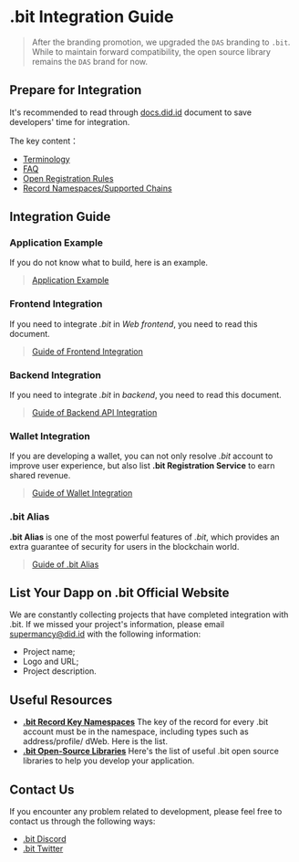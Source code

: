 # .bit Integration Guide

> After the branding promotion, we upgraded the `DAS` branding to `.bit`. While to maintain forward compatibility, the open source library remains the `DAS` brand for now.

## Prepare for Integration
It's recommended to read through [docs.did.id](https://docs.did.id) document to save developers' time for integration.

The key content：
- [Terminology](../terminology)
- [FAQ](../faq)
- [Open Registration Rules](../register-das/open-registration-rules)
- [Record Namespaces/Supported Chains](./records-key-namespace)

## Integration Guide

### Application Example
If you do not know what to build, here is an example.

> [Application Example](./build-application.md)

### Frontend Integration
If you need to integrate _.bit_ in _Web frontend_, you need to read this document.

> [Guide of Frontend Integration](./integration-frontend.md)

### Backend Integration
If you need to integrate _.bit_ in _backend_, you need to read this document. 

> [Guide of Backend API Integration](./integration-backend.md)

### Wallet Integration
If you are developing a wallet, you can not only resolve _.bit_ account to improve user experience, but also list **.bit Registration Service** to earn shared revenue. 

> [Guide of Wallet Integration](./wallet-integration.md)

### .bit Alias
**.bit Alias** is one of the most powerful features of _.bit_, which provides an extra guarantee of security for users in the blockchain world.

> [Guide of .bit Alias](./dotbit-alias.md)


## List Your Dapp on .bit Official Website

We are constantly collecting projects that have completed integration with .bit. If we missed your project's information, please email [supermancy@did.id](mailto:supermancy@did.id) with the following information:

- Project name;
- Logo and URL;
- Project description.

## Useful Resources
- [**.bit Record Key Namespaces**](https://github.com/dotbitHQ/cell-data-generator/blob/master/data/record_key_namespace.txt) The key of the record for every .bit account must be in the namespace, including types such as address/profile/ dWeb. Here is the list.
- [**.bit Open-Source Libraries**](./dotbit-libraries.md) Here's the list of useful .bit open source libraries to help you develop your application.

## Contact Us

If you encounter any problem related to development, please feel free to contact us through the following ways:

- [.bit Discord](https://discord.gg/KJp6EtSr)
- [.bit Twitter](https://twitter.com/dotbitHQ)
